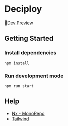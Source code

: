# Deciploy

🚀[Dev Preview](https://deciploy-dev.netlify.app)

## Getting Started

### Install dependencies

```
npm install
```

### Run development mode

```
npm run start
```

## Help

- [Nx - MonoRepo](https://nx.dev/getting-started/intro)
- [Tailwind ](https://tailwindcss.com/docs/installation)
